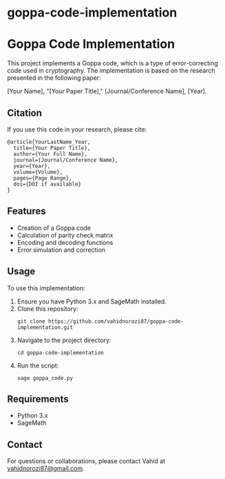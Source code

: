 # goppa-code-implementation
# Goppa Code Implementation

This project implements a Goppa code, which is a type of error-correcting code used in cryptography. The implementation is based on the research presented in the following paper:

[Your Name], "[Your Paper Title]," [Journal/Conference Name], [Year].

## Citation

If you use this code in your research, please cite:

```
@article{YourLastName_Year,
  title={Your Paper Title},
  author={Your Full Name},
  journal={Journal/Conference Name},
  year={Year},
  volume={Volume},
  pages={Page Range},
  doi={DOI if available}
}
```

## Features

- Creation of a Goppa code
- Calculation of parity check matrix
- Encoding and decoding functions
- Error simulation and correction

## Usage

To use this implementation:

1. Ensure you have Python 3.x and SageMath installed.
2. Clone this repository:
   ```
   git clone https://github.com/vahidnorozi87/goppa-code-implementation.git
   ```
3. Navigate to the project directory:
   ```
   cd goppa-code-implementation
   ```
4. Run the script:
   ```
   sage goppa_code.py
   ```

## Requirements

- Python 3.x
- SageMath



## Contact

For questions or collaborations, please contact Vahid at vahidnorozi87@gmail.com.
